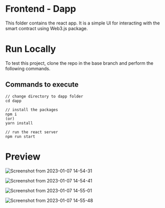 # Frontend - Dapp

This folder contains the react app. It is a simple UI for interacting with the smart contract using Web3.js package.

# Run Locally

To test this project, clone the repo in the base branch and perform the following commands.

## Commands to execute

```
// change directory to dapp folder
cd dapp

// install the packages
npm i 
(or) 
yarn install

// run the react server
npm run start
```
# Preview

![Screenshot from 2023-01-07 14-54-31](https://user-images.githubusercontent.com/71686151/211189037-eca41846-cd1f-4909-8479-d6d5ab7e72a4.png)

![Screenshot from 2023-01-07 14-54-41](https://user-images.githubusercontent.com/71686151/211189042-1d74f757-1019-4ad9-89fb-7ed2fce65f62.png)

![Screenshot from 2023-01-07 14-55-01](https://user-images.githubusercontent.com/71686151/211189045-6e759a4b-a23b-4f0c-8080-035abdad3662.png)

![Screenshot from 2023-01-07 14-55-48](https://user-images.githubusercontent.com/71686151/211189049-50152190-8b66-4373-b189-741a9a4c795c.png)

